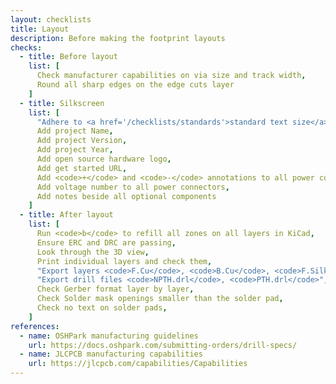 ```yaml
---
layout: checklists
title: Layout
description: Before making the footprint layouts
checks:
  - title: Before layout
    list: [
      Check manufacturer capabilities on via size and track width,
      Round all sharp edges on the edge cuts layer
    ]
  - title: Silkscreen
    list: [
      "Adhere to <a href='/checklists/standards'>standard text size</a>",
      Add project Name,
      Add project Version,
      Add project Year,
      Add open source hardware logo,
      Add get started URL,
      Add <code>+</code> and <code>-</code> annotations to all power connectors,
      Add voltage number to all power connectors,
      Add notes beside all optional components
    ]
  - title: After layout
    list: [
      Run <code>b</code> to refill all zones on all layers in KiCad,
      Ensure ERC and DRC are passing,
      Look through the 3D view,
      Print individual layers and check them,
      "Export layers <code>F.Cu</code>, <code>B.Cu</code>, <code>F.SilkS</code>, <code>B.SilkS</code>, <code>F.Mask</code>, <code>B.Mas</code>, <code>Edge.Cuts</code> in Gerber format",
      "Export drill files <code>NPTH.drl</code>, <code>PTH.drl</code>",
      Check Gerber format layer by layer,
      Check Solder mask openings smaller than the solder pad,
      Check no text on solder pads,
    ]
references:
  - name: OSHPark manufacturing guidelines
    url: https://docs.oshpark.com/submitting-orders/drill-specs/
  - name: JLCPCB manufacturing capabilities
    url: https://jlcpcb.com/capabilities/Capabilities
---
```

